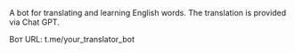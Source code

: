 A bot for translating and learning English words. 
The translation is provided via Chat GPT.

Вот URL: t.me/your_translator_bot
